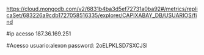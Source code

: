 https://cloud.mongodb.com/v2/6831b4ba3d5ef72731a0ba92#/metrics/replicaSet/683226a9cdb1727058516335/explorer/CAPIXABAY_DB/USUARIOS/find

#ip acesso
187.36.169.251

#Acesso
usuario:alexon
password: 2oELPKLSD7SXCJSl
